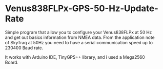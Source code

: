 # Venus838FLPx-GPS-50-Hz-Update-Rate
Simple program that allow you to configure your Venus838FLPx at 50 Hz and get out basics information from NMEA data. 
From the application note of SkyTraq at 50Hz you need to have a serial communication speed up to 230400 Baud rate.

It works with Arduino IDE, TinyGPS++ library, and i used a Mega2560 Board.
